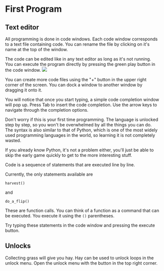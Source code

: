 # First Program
## Text editor
All programming is done in code windows. Each code window corresponds to a text file containing code. 
You can rename the file by clicking on it's name at the top of the window.

The code can be edited like in any text editor as long as it's not running.
You can execute the program directly by pressing the green play button in the code window.
![](PlayButton50)

You can create more code files using the "+" button in the upper right corner of the screen.
You can dock a window to another window by dragging it onto it.

You will notice that once you start typing, a simple code completion window will pop up.
Press Tab to insert the code completion.
Use the arrow keys to navigate through the completion options.

Don't worry if this is your first time programming. The language is unlocked step by step, so you won't be overwhelmed by all the things you can do. 
The syntax is also similar to that of Python, which is one of the most widely used programming languages in the world, so learning it is not completely wasted.

If you already know Python, it's not a problem either, you'll just be able to skip the early game quickly to get to the more interesting stuff.

Code is a sequence of statements that are executed line by line.

Currently, the only statements available are

`harvest()`

and 

`do_a_flip()`

These are function calls. You can think of a function as a command that can be executed. You execute it using the `()` parentheses.

Try typing these statements in the code window and pressing the execute button.

## Unlocks
Collecting grass will give you hay. Hay can be used to unlock loops in the unlock menu. Open the unlock menu with the button in the top right corner.
